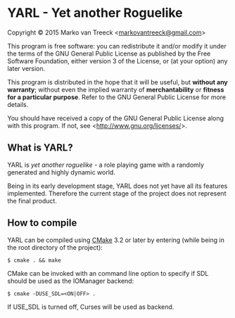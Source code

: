 ﻿# YARL - Yet another Roguelike
Copyright &copy; 2015 Marko van Treeck
&lt;<markovantreeck@gmail.com>&gt;

This program is free software: you can redistribute it and/or modify it
under the terms of the GNU General Public License as published by the
Free Software Foundation, either version 3 of the License, or (at your
option) any later version.

This program is distributed in the hope that it will be useful, but
**without any warranty**; without even the implied warranty of
**merchantability** or **fitness for a particular purpose**. Refer to
the GNU General Public License for more details.

You should have received a copy of the GNU General Public License along
with this program. If not, see &lt;<http://www.gnu.org/licenses/>&gt;.


## What is YARL?

YARL is *yet another roguelike* - a role playing game with a randomly
generated and highly dynamic world.

Being in its early development stage, YARL does not yet have all its
features implemented. Therefore the current stage of the project does
not represent the final product.


## How to compile

YARL can be compiled using [CMake](http://www.cmake.org/) 3.2 or later
by entering (while being in the root directory of the project):

`$ cmake . && make`

CMake can be invoked with an command line option to specify if SDL
should be used as the IOManager backend:

`$ cmake -DUSE_SDL=<ON|OFF> .`

If USE_SDL is turned off, Curses will be used as backend.
